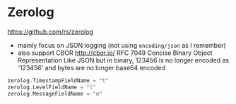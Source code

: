 # Zerolog

https://github.com/rs/zerolog

- mainly focus on JSON logging (not using `encoding/json` as I remember)
- also support CBOR http://cbor.io/ RFC 7049 Concise Binary Object Representation Like JSON but in binary, 123456 is no longer encoded as '123456' and bytes are no longer base64 encoded

````go
zerolog.TimestampFieldName = "t"
zerolog.LevelFieldName = "l"
zerolog.MessageFieldName = "m"
````